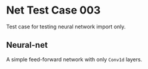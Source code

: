 # Net Test Case 003

Test case for testing neural network import only.

## Neural-net

A simple feed-forward network with only `Conv1d` layers.
